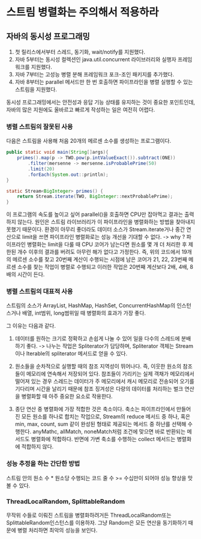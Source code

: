 # 스트림 병렬화는 주의해서 적용하라
## 자바의 동시성 프로그래밍
1. 첫 릴리스에서부터 스레드, 동기화, wait/notify를 지원했다.
2. 자바 5부터는 동시성 컬렉션인 java.util.concurrent 라이브러리와 실행자 프레임워크를 지원했다.
3. 자바 7부터는 고성능 병렬 분해 프레임워크 포크-조인 패키지를 추가했다.
4. 자바 8부터는 parallel 메서드만 한 번 호출하면 파이프라인을 병렬 실행할 수 있는 스트림을 지원했다. 

동시성 프로그래밍에서는 안전성과 응답 기능 상태를 유지하는 것이 중요한 포인트인데, 자바의 많은 지원에도 올바르고 빠르게 작성하는 일은 여전히 어렵다.

### 병렬 스트림의 잘못된 사용
다음은 스트림을 사용해 처음 20개의 메르센 소수를 생성하는 프로그램이다. 
~~~java
public static void main(String[]args){
    primes().map(p -> TWO.pow(p.intValueExact()).subtract(ONE))
        .filter(mersenne -> mersenne.isProbablePrime(50)
        .limit(20)
        .forEach(System.out::println);    
}

static Stream<BigInteger> primes() {
    return Stream.iterate(TWO, BigInteger::nextProbablePrime);    
}
~~~

이 프로그램의 속도를 높이고 싶어 parallel()을 호출하면 CPU만 잡아먹고 결과는 출력하지 않는다.
원인은 스트림 라이브러리가 이 파이프라인을 병렬화하는 방법을 찾아내지 못했기 때문이다. 환경이 아무리 좋더라도 데이터 소스가 Stream.iterate거나 중간 연산으로 limit을 쓰면 파이프라인 
병렬화로는 성능 개선을 기대할 수 없다.
 -> why ? 파이프라인 병렬화는 limit을 다룰 때 CPU 코어가 남는다면 원소를 몇 개 더 처리한 후 제한된 개수 이후의 결과를 버려도 아무런 해가 없다고 가정한다. 즉, 위의 코드에서 19개의 메르센 소수를 찾고
20번째 계산이 수행되는 시점에 남은 코어가 21, 22, 23번째 메르센 소수를 찾는 작업이 병렬로 수행되고 이러한 작업은 20번째 계산보다 2배, 4배, 8배의 시간이 든다.

### 병렬 스트림의 대표적 사용
스트림의 소스가 ArrayList, HashMap, HashSet, ConcurrentHashMap의 인스턴스거나 배열, int범위, long범위일 때 병렬화의 효과가 가장 좋다. 

그 이유는 다음과 같다.
1. 데이터를 원하는 크기로 정확하고 손쉽게 나눌 수 있어 일을 다수의 스레드에 분배하기 좋다.
 -> 나누는 작업은 Spliterator가 담당하며, Spliterator 객체는 Stream이나 Iterable의 spliterator 메서드로 얻을 수 있다.

2. 원소들을 순차적으로 실행할 때의 참조 지역성이 뛰어나다. 즉, 이웃한 원소의 참조들이 메모리에 연속해서 저장되어 있다. 참조들이 가리키는 실제 객채가 메모리에서 떨어져 있는 경우 
스레드는 데이터가 주 메모리에서 캐시 메모리로 전송되어 오기를 기다리며 시간을 날리기 때문에 참조 징겨성은 다량의 데이터를 처리하는 벌크 연산을 병렬화할 때 아주 중요한 요소로 작용한다. 

3. 종단 연산 중 병렬화에 가장 적합한 것은 축소이다. 축소는 파이프라인에서 만들어진 모든 원소를 하나로 합치는 작업으로, Stream의 reduce 메서드 중 하나, 혹은 min, max, count, sum 같이
완성된 형태로 제공되는 메서드 중 하난를 선택해 수행한다. anyMathc, allMatch, noneMatch처럼 조건에 맞으면 바로 반환되는 메서드도 병렬화에 적합하다. 반면에 가변 축소를 수행하는 collect 메서드는 병렬화에 적합하지 않다. 

### 성능 추정을 하는 간단한 방법
스트림 안의 원소 수 * 원소당 수행되는 코드 줄 수 >= 수십만이 되어야 성능 향상을 맛볼 수 있다. 


### ThreadLocalRandom, SplittableRandom
   무작위 수들로 이뤄진 스트림을 병렬화하려거든 ThreadLocalRandom또는 SplittableRandom인스턴스를 이용하자. 그냥 Random은 모든 연산을 동기화하기 때문에 병렬 처리하면 최악의 성능을 보인다.
